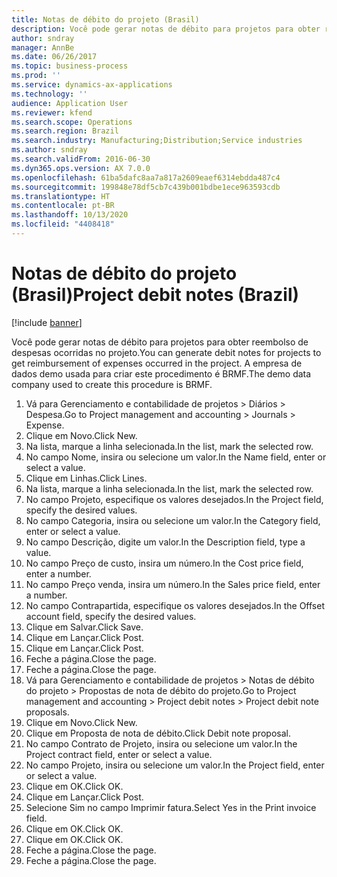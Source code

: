 ```yaml
---
title: Notas de débito do projeto (Brasil)
description: Você pode gerar notas de débito para projetos para obter reembolso de despesas ocorridas no projeto.
author: sndray
manager: AnnBe
ms.date: 06/26/2017
ms.topic: business-process
ms.prod: ''
ms.service: dynamics-ax-applications
ms.technology: ''
audience: Application User
ms.reviewer: kfend
ms.search.scope: Operations
ms.search.region: Brazil
ms.search.industry: Manufacturing;Distribution;Service industries
ms.author: sndray
ms.search.validFrom: 2016-06-30
ms.dyn365.ops.version: AX 7.0.0
ms.openlocfilehash: 61ba5dafc8aa7a817a2609eaef6314ebdda487c4
ms.sourcegitcommit: 199848e78df5cb7c439b001bdbe1ece963593cdb
ms.translationtype: HT
ms.contentlocale: pt-BR
ms.lasthandoff: 10/13/2020
ms.locfileid: "4408418"
---
```

# <a name="project-debit-notes-brazil"></a><span data-ttu-id="aba30-103">Notas de débito do projeto (Brasil)</span><span class="sxs-lookup"><span data-stu-id="aba30-103">Project debit notes (Brazil)</span></span>

[!include [banner](../../includes/banner.md)]

<span data-ttu-id="aba30-104">Você pode gerar notas de débito para projetos para obter reembolso de despesas ocorridas no projeto.</span><span class="sxs-lookup"><span data-stu-id="aba30-104">You can generate debit notes for projects to get reimbursement of expenses occurred in the project.</span></span> <span data-ttu-id="aba30-105">A empresa de dados demo usada para criar este procedimento é BRMF.</span><span class="sxs-lookup"><span data-stu-id="aba30-105">The demo data company used to create this procedure is BRMF.</span></span>

1. <span data-ttu-id="aba30-106">Vá para Gerenciamento e contabilidade de projetos > Diários > Despesa.</span><span class="sxs-lookup"><span data-stu-id="aba30-106">Go to Project management and accounting > Journals > Expense.</span></span>
2. <span data-ttu-id="aba30-107">Clique em Novo.</span><span class="sxs-lookup"><span data-stu-id="aba30-107">Click New.</span></span>
3. <span data-ttu-id="aba30-108">Na lista, marque a linha selecionada.</span><span class="sxs-lookup"><span data-stu-id="aba30-108">In the list, mark the selected row.</span></span>
4. <span data-ttu-id="aba30-109">No campo Nome, insira ou selecione um valor.</span><span class="sxs-lookup"><span data-stu-id="aba30-109">In the Name field, enter or select a value.</span></span>
5. <span data-ttu-id="aba30-110">Clique em Linhas.</span><span class="sxs-lookup"><span data-stu-id="aba30-110">Click Lines.</span></span>
6. <span data-ttu-id="aba30-111">Na lista, marque a linha selecionada.</span><span class="sxs-lookup"><span data-stu-id="aba30-111">In the list, mark the selected row.</span></span>
7. <span data-ttu-id="aba30-112">No campo Projeto, especifique os valores desejados.</span><span class="sxs-lookup"><span data-stu-id="aba30-112">In the Project field, specify the desired values.</span></span>
8. <span data-ttu-id="aba30-113">No campo Categoria, insira ou selecione um valor.</span><span class="sxs-lookup"><span data-stu-id="aba30-113">In the Category field, enter or select a value.</span></span>
9. <span data-ttu-id="aba30-114">No campo Descrição, digite um valor.</span><span class="sxs-lookup"><span data-stu-id="aba30-114">In the Description field, type a value.</span></span>
10. <span data-ttu-id="aba30-115">No campo Preço de custo, insira um número.</span><span class="sxs-lookup"><span data-stu-id="aba30-115">In the Cost price field, enter a number.</span></span>
11. <span data-ttu-id="aba30-116">No campo Preço venda, insira um número.</span><span class="sxs-lookup"><span data-stu-id="aba30-116">In the Sales price field, enter a number.</span></span>
12. <span data-ttu-id="aba30-117">No campo Contrapartida, especifique os valores desejados.</span><span class="sxs-lookup"><span data-stu-id="aba30-117">In the Offset account field, specify the desired values.</span></span>
13. <span data-ttu-id="aba30-118">Clique em Salvar.</span><span class="sxs-lookup"><span data-stu-id="aba30-118">Click Save.</span></span>
14. <span data-ttu-id="aba30-119">Clique em Lançar.</span><span class="sxs-lookup"><span data-stu-id="aba30-119">Click Post.</span></span>
15. <span data-ttu-id="aba30-120">Clique em Lançar.</span><span class="sxs-lookup"><span data-stu-id="aba30-120">Click Post.</span></span>
16. <span data-ttu-id="aba30-121">Feche a página.</span><span class="sxs-lookup"><span data-stu-id="aba30-121">Close the page.</span></span>
17. <span data-ttu-id="aba30-122">Feche a página.</span><span class="sxs-lookup"><span data-stu-id="aba30-122">Close the page.</span></span>
18. <span data-ttu-id="aba30-123">Vá para Gerenciamento e contabilidade de projetos > Notas de débito do projeto > Propostas de nota de débito do projeto.</span><span class="sxs-lookup"><span data-stu-id="aba30-123">Go to Project management and accounting > Project debit notes > Project debit note proposals.</span></span>
19. <span data-ttu-id="aba30-124">Clique em Novo.</span><span class="sxs-lookup"><span data-stu-id="aba30-124">Click New.</span></span>
20. <span data-ttu-id="aba30-125">Clique em Proposta de nota de débito.</span><span class="sxs-lookup"><span data-stu-id="aba30-125">Click Debit note proposal.</span></span>
21. <span data-ttu-id="aba30-126">No campo Contrato de Projeto, insira ou selecione um valor.</span><span class="sxs-lookup"><span data-stu-id="aba30-126">In the Project contract field, enter or select a value.</span></span>
22. <span data-ttu-id="aba30-127">No campo Projeto, insira ou selecione um valor.</span><span class="sxs-lookup"><span data-stu-id="aba30-127">In the Project field, enter or select a value.</span></span>
23. <span data-ttu-id="aba30-128">Clique em OK.</span><span class="sxs-lookup"><span data-stu-id="aba30-128">Click OK.</span></span>
24. <span data-ttu-id="aba30-129">Clique em Lançar.</span><span class="sxs-lookup"><span data-stu-id="aba30-129">Click Post.</span></span>
25. <span data-ttu-id="aba30-130">Selecione Sim no campo Imprimir fatura.</span><span class="sxs-lookup"><span data-stu-id="aba30-130">Select Yes in the Print invoice field.</span></span>
26. <span data-ttu-id="aba30-131">Clique em OK.</span><span class="sxs-lookup"><span data-stu-id="aba30-131">Click OK.</span></span>
27. <span data-ttu-id="aba30-132">Clique em OK.</span><span class="sxs-lookup"><span data-stu-id="aba30-132">Click OK.</span></span>
28. <span data-ttu-id="aba30-133">Feche a página.</span><span class="sxs-lookup"><span data-stu-id="aba30-133">Close the page.</span></span>
29. <span data-ttu-id="aba30-134">Feche a página.</span><span class="sxs-lookup"><span data-stu-id="aba30-134">Close the page.</span></span>

